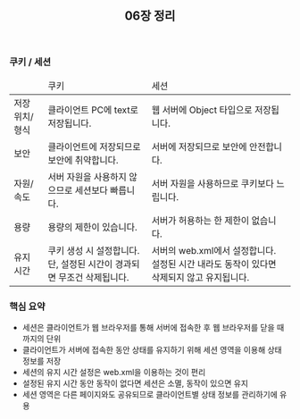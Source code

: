 <header>
  <h2>06장 정리</h2>
</header>

<body>
  <h3>쿠키 / 세션</h3>
  
  <table>
    <thead>
      <tr>
        <td></td>
        <td>쿠키</td>
        <td>세션</td>
      </tr>
    </thead>
    <tbody>
      <tr>
        <td>저장 위치/형식</td>
        <td>클라이언트 PC에 text로 저장됩니다.</td>
        <td>웹 서버에 Object 타입으로 저장됩니다.</td>
      </tr>
      <tr>
        <td>보안</td>
        <td>클라이언트에 저장되므로 보안에 취약합니다.</td>
        <td>서버에 저장되므로 보안에 안전합니다.</td>
      </tr>
      <tr>
        <td>자원/속도</td>
        <td>서버 자원을 사용하지 않으므로 세션보다 빠릅니다.</td>
        <td>서버 자원을 사용하므로 쿠키보다 느립니다.</td>
      </tr>
      <tr>
        <td>용량</td>
        <td>용량의 제한이 있습니다.</td>
        <td>서버가 허용하는 한 제한이 없습니다.</td>
      </tr>
      <tr>
        <td>유지 시간</td>
        <td>쿠키 생성 시 설정합니다. 단, 설정된 시간이 경과되면 무조건 삭제됩니다.</td>
        <td>서버의  web.xml에서 설정합니다. 설정된 시간 내라도 동작이 있다면 삭제되지 않고 유지됩니다.</td>
      </tr>
    </tbody>
  </table>


  <h3>핵심 요약</h3>
  <ul>
    <li>세션은 클라이언트가 웹 브라우저를 통해 서버에 접속한 후 웹 브라우저를 닫을 때까지의 단위</li>
    <li>클라이언트가 서버에 접속한 동안 상태를 유지하기 위해 세션 영역을 이용해 상태 정보를 저장</li>
    <li>세션의 유지 시간 설정은 web.xml을 이용하는 것이 편리</li>
    <li>설정된 유지 시간 동안 동작이 없다면 세션은 소멸, 동작이 있으면 유지</li>
    <li>세션 영역은 다른 페이지와도 공유되므로 클라이언트별 상태 정보를 관리하기에 유용</li>
  </ul>
</body> 
